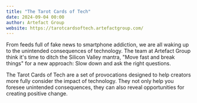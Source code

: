 ```yaml
---
title: "The Tarot Cards of Tech"
date: 2024-09-04 00:00
author: Artefact Group
website: https://tarotcardsoftech.artefactgroup.com/
---
```


From feeds full of fake news to smartphone addiction, we are all waking up to the unintended consequences of technology. The team at Artefact Group think it's time to ditch the Silicon Valley mantra, "Move fast and break things" for a new approach: Slow down and ask the right questions.

The Tarot Cards of Tech are a set of provocations designed to help creators more fully consider the impact of technology. They not only help you foresee unintended consequences, they can also reveal opportunities for creating positive change.